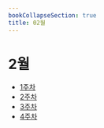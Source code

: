 ```yaml
---
bookCollapseSection: true
title: 02월
---
```

# 2월

- [1주차](Coding%20Test/2023/23.02/1주차)
- [2주차](Coding%20Test/2023/23.02/2주차)
- [3주차](Coding%20Test/2023/23.02/3주차)
- [4주차](Coding%20Test/2023/23.02/4주차)
